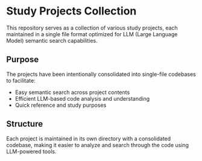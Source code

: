 # Study Projects Collection

This repository serves as a collection of various study projects, each maintained in a single file format optimized for LLM (Large Language Model) semantic search capabilities.

## Purpose

The projects have been intentionally consolidated into single-file codebases to facilitate:
- Easy semantic search across project contents
- Efficient LLM-based code analysis and understanding
- Quick reference and study purposes

## Structure

Each project is maintained in its own directory with a consolidated codebase, making it easier to analyze and search through the code using LLM-powered tools.
